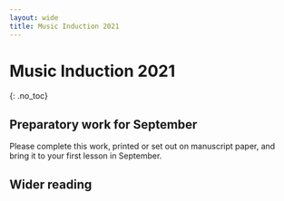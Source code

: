 ```yaml
---
layout: wide
title: Music Induction 2021
---
```


# Music Induction 2021
{: .no_toc}


<!-- 

## Contents
{: .no_toc}

- TOC
{:toc}

 -->



## Preparatory work for September

Please complete this work, printed or set out on manuscript paper, and bring it to your first lesson in September.


## Wider reading

